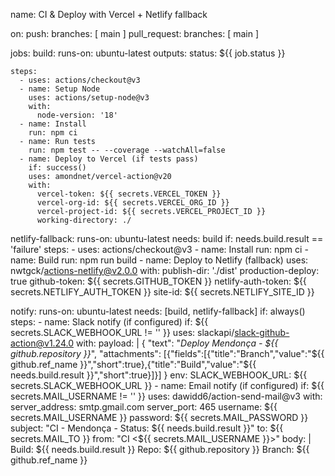 name: CI & Deploy with Vercel + Netlify fallback

on:
  push:
    branches: [ main ]
  pull_request:
    branches: [ main ]

jobs:
  build:
    runs-on: ubuntu-latest
    outputs:
      status: ${{ job.status }}

    steps:
      - uses: actions/checkout@v3
      - name: Setup Node
        uses: actions/setup-node@v3
        with:
          node-version: '18'
      - name: Install
        run: npm ci
      - name: Run tests
        run: npm test -- --coverage --watchAll=false
      - name: Deploy to Vercel (if tests pass)
        if: success()
        uses: amondnet/vercel-action@v20
        with:
          vercel-token: ${{ secrets.VERCEL_TOKEN }}
          vercel-org-id: ${{ secrets.VERCEL_ORG_ID }}
          vercel-project-id: ${{ secrets.VERCEL_PROJECT_ID }}
          working-directory: ./

  netlify-fallback:
    runs-on: ubuntu-latest
    needs: build
    if: needs.build.result == 'failure'
    steps:
      - uses: actions/checkout@v3
      - name: Install
        run: npm ci
      - name: Build
        run: npm run build
      - name: Deploy to Netlify (fallback)
        uses: nwtgck/actions-netlify@v2.0.0
        with:
          publish-dir: './dist'
          production-deploy: true
          github-token: ${{ secrets.GITHUB_TOKEN }}
          netlify-auth-token: ${{ secrets.NETLIFY_AUTH_TOKEN }}
          site-id: ${{ secrets.NETLIFY_SITE_ID }}

  notify:
    runs-on: ubuntu-latest
    needs: [build, netlify-fallback]
    if: always()
    steps:
      - name: Slack notify (if configured)
        if: ${{ secrets.SLACK_WEBHOOK_URL != '' }}
        uses: slackapi/slack-github-action@v1.24.0
        with:
          payload: |
            { "text": "*Deploy Mendonça - ${{ github.repository }}*", "attachments": [{"fields":[{"title":"Branch","value":"${{ github.ref_name }}","short":true},{"title":"Build","value":"${{ needs.build.result }}","short":true}]}] }
        env:
          SLACK_WEBHOOK_URL: ${{ secrets.SLACK_WEBHOOK_URL }}
      - name: Email notify (if configured)
        if: ${{ secrets.MAIL_USERNAME != '' }}
        uses: dawidd6/action-send-mail@v3
        with:
          server_address: smtp.gmail.com
          server_port: 465
          username: ${{ secrets.MAIL_USERNAME }}
          password: ${{ secrets.MAIL_PASSWORD }}
          subject: "CI - Mendonça - Status: ${{ needs.build.result }}"
          to: ${{ secrets.MAIL_TO }}
          from: "CI <${{ secrets.MAIL_USERNAME }}>"
          body: |
            Build: ${{ needs.build.result }}
            Repo: ${{ github.repository }}
            Branch: ${{ github.ref_name }}
